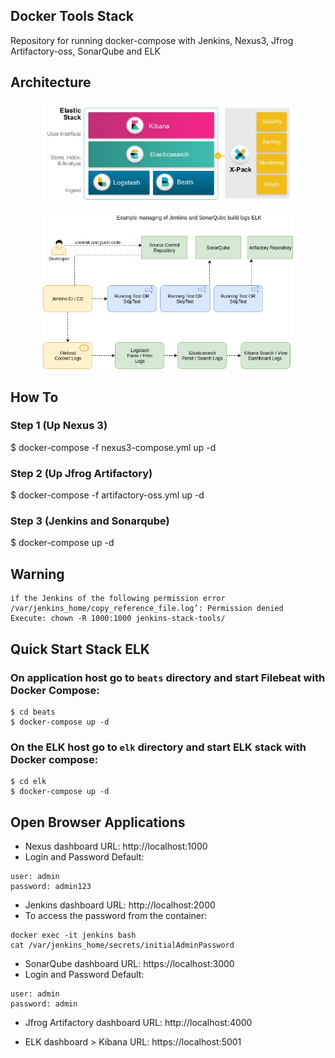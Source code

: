 ## Docker Tools Stack
Repository for running docker-compose with Jenkins, Nexus3, Jfrog Artifactory-oss, SonarQube and ELK

## Architecture
<p align="center">
  <img src="./images/elastic-products.PNG" alt="Elastic products" style="width: 400px;"/>
</p>

<p align="center">
  <img src="./images/docker-ci-tools.png" alt="Docker Stack" style="width: 400px;"/>
</p>

## How To

### Step 1 (Up Nexus 3)

$ docker-compose -f nexus3-compose.yml up -d

### Step 2 (Up Jfrog Artifactory)

$ docker-compose -f artifactory-oss.yml up -d

### Step 3 (Jenkins and Sonarqube)

$ docker-compose up -d

## Warning
```
if the Jenkins of the following permission error
/var/jenkins_home/copy_reference_file.log’: Permission denied 
Execute: chown -R 1000:1000 jenkins-stack-tools/
````

## Quick Start Stack ELK

### On application host go to `beats` directory and start Filebeat with Docker Compose:
````
$ cd beats
$ docker-compose up -d
````

### On the ELK host go to `elk` directory and start ELK stack with Docker compose:
```
$ cd elk
$ docker-compose up -d
````

## Open Browser Applications

- Nexus dashboard URL: http://localhost:1000
- Login and Password Default: 
```
user: admin
password: admin123
```

- Jenkins dashboard URL: http://localhost:2000
- To access the password from the container:
```
docker exec -it jenkins bash
cat /var/jenkins_home/secrets/initialAdminPassword
```

- SonarQube dashboard URL: https://localhost:3000
- Login and Password Default: 
```
user: admin
password: admin
````

- Jfrog Artifactory dashboard URL: http://localhost:4000

- ELK dashboard > Kibana URL: https://localhost:5001